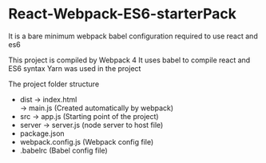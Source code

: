 # React-Webpack-ES6-starterPack
It is a bare minimum webpack babel configuration required to use react and es6

This project is compiled by Webpack 4
It uses babel to compile react and ES6 syntax 
Yarn was used in the project

The project folder structure 
- dist
    -> index.html  
    -> main.js (Created automatically by webpack)
- src 
    -> app.js (Starting point of the project)
- server
    -> server.js (node server to host file) 
- package.json
- webpack.config.js (Webpack config file)
- .babelrc (Babel config file)
